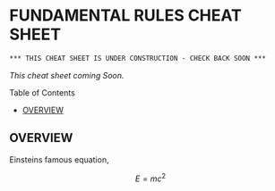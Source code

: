 # FUNDAMENTAL RULES CHEAT SHEET

```txt
*** THIS CHEAT SHEET IS UNDER CONSTRUCTION - CHECK BACK SOON ***
```

_This cheat sheet coming Soon._

Table of Contents

* [OVERVIEW](https://github.com/JeffDeCola/my-cheat-sheets/tree/master/other/stem/math/pure/foundations/fundamental-rules-cheat-sheet#overview)

## OVERVIEW

Einsteins famous equation,

$$
E=mc^2
$$

